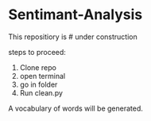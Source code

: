# Sentimant-Analysis


This repositiory is # under construction

steps to proceed:

1. Clone repo
2. open terminal
3. go in folder
4. Run clean.py

A vocabulary of words will be generated.